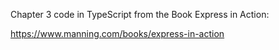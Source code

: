 Chapter 3 code in TypeScript from the Book Express in Action:

https://www.manning.com/books/express-in-action